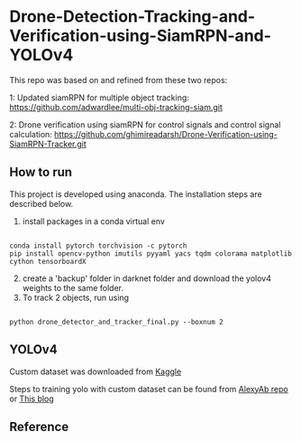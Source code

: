 # Drone-Detection-Tracking-and-Verification-using-SiamRPN-and-YOLOv4

This repo was based on and refined from these two repos:

1: Updated siamRPN for multiple object tracking: https://github.com/adwardlee/multi-obj-tracking-siam.git

2: Drone verification using siamRPN for control signals and control signal calculation: https://github.com/ghimireadarsh/Drone-Verification-using-SiamRPN-Tracker.git

## How to run
This project is developed using anaconda. The installation steps are described below.
1.	install packages in a conda virtual env
<pre><code> 
conda install pytorch torchvision -c pytorch
pip install opencv-python imutils pyyaml yacs tqdm colorama matplotlib cython tensorboardX
</code></pre>
2.	create a 'backup' folder in darknet folder and download the yolov4 weights to the same folder.
3.	To track 2 objects, run using 
<pre><code> 
python drone_detector_and_tracker_final.py --boxnum 2 
</code></pre> 

## YOLOv4
Custom dataset was downloaded from <a href="https://www.kaggle.com/dasmehdixtr/drone-dataset-uav">Kaggle</a>

Steps to training yolo with custom dataset can be found from <a href="https://github.com/AlexeyAB/darknet#how-to-train-tiny-yolo-to-detect-your-custom-objects"> AlexyAb repo</a> or <a href="https://towardsdatascience.com/installing-ubuntu-20-04-lts-and-running-yolov4-and-yolov5-on-it-2ca0c93e244a"> This blog </a>


## Reference
